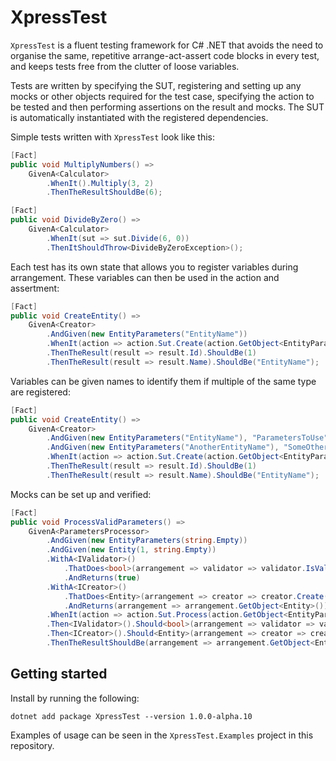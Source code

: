# XpressTest
`XpressTest` is a fluent testing framework for C# .NET that avoids the need to organise the same, repetitive arrange-act-assert code blocks in every test, and keeps tests free from the clutter of loose variables.

Tests are written by specifying the SUT, registering and setting up any mocks or other objects required for the test case, specifying the action to be tested and then performing assertions on the result and mocks. The SUT is automatically instantiated with the registered dependencies.

Simple tests written with `XpressTest` look like this:
```cs
[Fact]
public void MultiplyNumbers() =>
    GivenA<Calculator>
        .WhenIt().Multiply(3, 2)
        .ThenTheResultShouldBe(6);

[Fact]
public void DivideByZero() =>
    GivenA<Calculator>
        .WhenIt(sut => sut.Divide(6, 0))
        .ThenItShouldThrow<DivideByZeroException>();
```

Each test has its own state that allows you to register variables during arrangement. These variables can then be used in the action and assertment:
```cs
[Fact]
public void CreateEntity() =>
    GivenA<Creator>
        .AndGiven(new EntityParameters("EntityName"))
        .WhenIt(action => action.Sut.Create(action.GetObject<EntityParameters>()))
        .ThenTheResult(result => result.Id).ShouldBe(1)
        .ThenTheResult(result => result.Name).ShouldBe("EntityName");
```

Variables can be given names to identify them if multiple of the same type are registered:
```cs
[Fact]
public void CreateEntity() =>
    GivenA<Creator>
        .AndGiven(new EntityParameters("EntityName"), "ParametersToUse")
        .AndGiven(new EntityParameters("AnotherEntityName"), "SomeOtherParameters")
        .WhenIt(action => action.Sut.Create(action.GetObject<EntityParameters>("ParametersToUse")))
        .ThenTheResult(result => result.Id).ShouldBe(1)
        .ThenTheResult(result => result.Name).ShouldBe("EntityName");
```

Mocks can be set up and verified:
```cs
[Fact]
public void ProcessValidParameters() =>
    GivenA<ParametersProcessor>
        .AndGiven(new EntityParameters(string.Empty))
        .AndGiven(new Entity(1, string.Empty))
        .WithA<IValidator>()
            .ThatDoes<bool>(arrangement => validator => validator.IsValid(arrangement.GetObject<EntityParameters>()))
            .AndReturns(true)
        .WithA<ICreator>()
            .ThatDoes<Entity>(arrangement => creator => creator.Create(arrangement.GetObject<EntityParameters>()))
            .AndReturns(arrangement => arrangement.GetObject<Entity>())
        .WhenIt(action => action.Sut.Process(action.GetObject<EntityParameters>()))
        .Then<IValidator>().Should<bool>(arrangement => validator => validator.IsValid(arrangement.GetObject<EntityParameters>())).Once()
        .Then<ICreator>().Should<Entity>(arrangement => creator => creator.Create(arrangement.GetObject<EntityParameters>())).Once()
        .ThenTheResultShouldBe(arrangement => arrangement.GetObject<Entity>());
```

## Getting started

Install by running the following:
```
dotnet add package XpressTest --version 1.0.0-alpha.10
```

Examples of usage can be seen in the `XpressTest.Examples` project in this repository.
